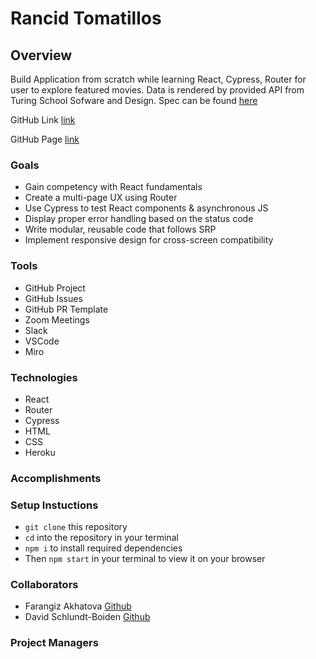 # Rancid Tomatillos

## Overview
Build Application from scratch while learning React, Cypress, Router for user to explore featured movies. Data is rendered by provided API from Turing School Sofware and Design. Spec can be found [here](https://frontend.turing.edu/projects/module-3/rancid-tomatillos-v3.html)

GitHub Link [link](https://github.com/Fakhatova/Rancid-Tomatillos)

GitHub Page [link]()

### Goals 
* Gain competency with React fundamentals
* Create a multi-page UX using Router
* Use Cypress to test React components & asynchronous JS
* Display proper error handling based on the status code
* Write modular, reusable code that follows SRP
* Implement responsive design for cross-screen compatibility

### Tools
* GitHub Project
* GitHub Issues
* GitHub PR Template
* Zoom Meetings 
* Slack 
* VSCode
* Miro 


### Technologies 
* React
* Router
* Cypress
* HTML
* CSS
* Heroku

### Accomplishments 


### Setup Instuctions
* `git clone` this repository
* `cd` into the repository in your terminal
* `npm i` to install required dependencies
* Then `npm start` in your terminal to view it on your browser

### Collaborators 
* Farangiz Akhatova [Github](https://github.com/Fakhatova)
* David Schlundt-Boiden [Github](https://github.com/Davidschlundtbodien)


### Project Managers 

